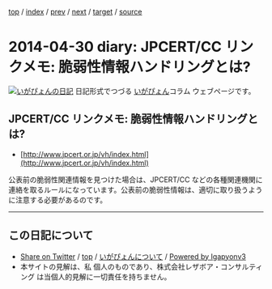 [top](../index.html) 
 / [index](index.html) 
 / [prev](ig140411.html) 
 / [next](ig140517.html) 
 / [target](https://www.igapyon.jp/igapyon/diary/2014/ig140430.html) 
 / [source](https://github.com/igapyon/diary/blob/master/2014/ig140430.src.md) 

2014-04-30 diary: JPCERT/CC リンクメモ: 脆弱性情報ハンドリングとは?
=====================================================================================================
[![いがぴょんの日記](https://www.igapyon.jp/igapyon/diary/images/iga200306s.jpg "いがぴょん")](https://www.igapyon.jp/igapyon/diary/memo/memoigapyon.html) 日記形式でつづる [いがぴょん](https://www.igapyon.jp/igapyon/diary/memo/memoigapyon.html)コラム ウェブページです。

## JPCERT/CC リンクメモ: 脆弱性情報ハンドリングとは?


* [http://www.jpcert.or.jp/vh/index.html](http://www.jpcert.or.jp/vh/index.html)

公表前の脆弱性関連情報を見つけた場合は、JPCERT/CC などの各種関連機関に連絡を取るルールになっています。公表前の脆弱性情報は、適切に取り扱うように注意する必要があるのです。


----------------------------------------------------------------------------------------------------

## この日記について

* [Share on Twitter](https://twitter.com/intent/tweet?hashtags=igapyon%2Cdiary%2C%E3%81%84%E3%81%8C%E3%81%B4%E3%82%87%E3%82%93&text=JPCERT%2FCC+%E3%83%AA%E3%83%B3%E3%82%AF%E3%83%A1%E3%83%A2%3A+%E8%84%86%E5%BC%B1%E6%80%A7%E6%83%85%E5%A0%B1%E3%83%8F%E3%83%B3%E3%83%89%E3%83%AA%E3%83%B3%E3%82%B0%E3%81%A8%E3%81%AF%3F&url=https%3A%2F%2Fwww.igapyon.jp%2Figapyon%2Fdiary%2F2014%2Fig140430.html) / [top](../index.html) / [いがぴょんについて](https://www.igapyon.jp/igapyon/diary/memo/memoigapyon.html) / [Powered by Igapyonv3](https://github.com/igapyon/igapyonv3)
* 本サイトの見解は、私 個人のものであり、株式会社レザボア・コンサルティング は当個人的見解に一切責任を持ちません。 
